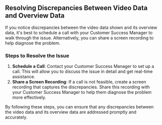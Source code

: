 ## Resolving Discrepancies Between Video Data and Overview Data

If you notice discrepancies between the video data shown and its overview data, it's best to schedule a call with your Customer Success Manager to walk through the issue. Alternatively, you can share a screen recording to help diagnose the problem.

### Steps to Resolve the Issue
1. **Schedule a Call**: Contact your Customer Success Manager to set up a call. This will allow you to discuss the issue in detail and get real-time assistance.
2. **Share a Screen Recording**: If a call is not feasible, create a screen recording that captures the discrepancies. Share this recording with your Customer Success Manager to help them diagnose the problem more effectively.

By following these steps, you can ensure that any discrepancies between the video data and its overview data are addressed promptly and accurately.